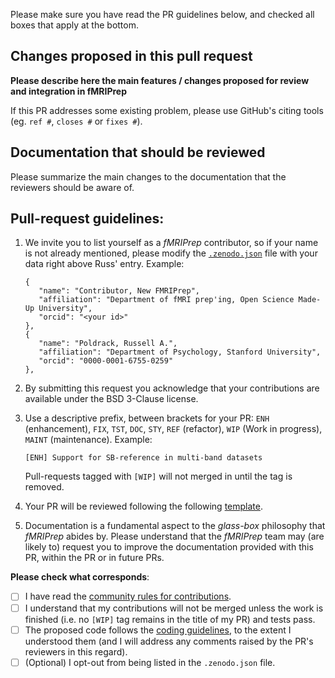 Please make sure you have read the PR guidelines below, and checked all boxes that apply at the bottom.

## Changes proposed in this pull request

**Please describe here the main features / changes proposed for review and integration in fMRIPrep**

If this PR addresses some existing problem, please use GitHub's citing tools (eg. ``ref #``, ``closes #`` or ``fixes #``).



## Documentation that should be reviewed

Please summarize the main changes to the documentation that the reviewers should be aware of.

## Pull-request guidelines:

1. We invite you to list yourself as a *fMRIPrep* contributor, so if your name 
   is not already mentioned, please modify the 
   [``.zenodo.json``](https://github.com/poldracklab/fmriprep/blob/master/.zenodo.json)
   file with your data right above Russ' entry. Example:
   ```
   {
      "name": "Contributor, New FMRIPrep",
      "affiliation": "Department of fMRI prep'ing, Open Science Made-Up University",
      "orcid": "<your id>"
   },
   {
      "name": "Poldrack, Russell A.",
      "affiliation": "Department of Psychology, Stanford University",
      "orcid": "0000-0001-6755-0259"
   },
   ```
   
2. By submitting this request you acknowledge that your contributions are available under the BSD 3-Clause license.

3. Use a descriptive prefix, between brackets for your PR: ``ENH`` (enhancement), ``FIX``, ``TST``, ``DOC``, ``STY``,
   ``REF`` (refactor), ``WIP`` (Work in progress), ``MAINT`` (maintenance). Example:
   ```
   [ENH] Support for SB-reference in multi-band datasets
   ```
   Pull-requests tagged with ``[WIP]`` will not merged in until the tag is removed.

4. Your PR will be reviewed following the following
   [template](https://github.com/poldracklab/fmriprep/wiki/Reviewing-a-Pull-Request).

5. Documentation is a fundamental aspect to the *glass-box* philosophy that *fMRIPrep* abides by.
   Please understand that the *fMRIPrep* team may (are likely to) request you to improve the documentation
   provided with this PR, within the PR or in future PRs.
   

**Please check what corresponds**:

  - [ ] I have read the [community rules for contributions](https://github.com/poldracklab/fmriprep/blob/master/CONTRIBUTING.md).
  - [ ] I understand that my contributions will not be merged unless the work is
        finished (i.e. no ``[WIP]`` tag remains in the title of my PR) and tests pass.
  - [ ] The proposed code follows the
        [coding guidelines](https://github.com/poldracklab/fmriprep/blob/master/CONTRIBUTING.md#fmriprep-coding-style-guide),
        to the extent I understood them (and I will address any comments raised by the PR's reviewers in this regard).
  - [ ] \(Optional\) I opt-out from being listed in the `.zenodo.json` file.
